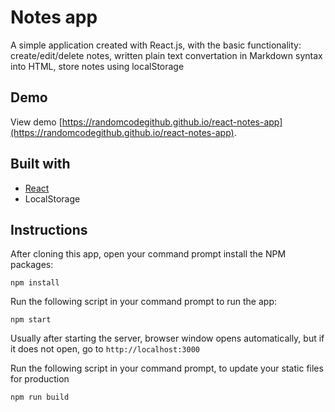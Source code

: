# Notes app

A simple application created with React.js, with the basic functionality: create/edit/delete  notes, written plain text convertation in Markdown syntax into HTML, store notes using localStorage

## Demo

View demo [https://randomcodegithub.github.io/react-notes-app](https://randomcodegithub.github.io/react-notes-app).

## Built with

- [React](http://reactjs.org)
- LocalStorage

## Instructions

After cloning this app, open your command prompt install the NPM packages:

```
npm install
```

Run the following script in your command prompt to run the app:

```
npm start
```

Usually after starting the server, browser window opens automatically, but if it does not open, go to `http://localhost:3000`

Run the following script in your command prompt, to update your static files for production

```
npm run build
```
